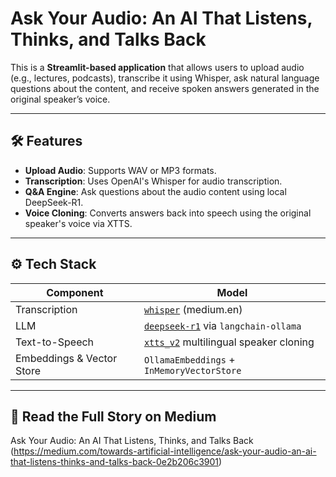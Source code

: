 
# Ask Your Audio: An AI That Listens, Thinks, and Talks Back

This is a **Streamlit-based application** that allows users to upload audio (e.g., lectures, podcasts), transcribe it using Whisper, ask natural language questions about the content, and receive spoken answers generated in the original speaker’s voice.

---

## 🛠 Features

- **Upload Audio**: Supports WAV or MP3 formats.
- **Transcription**: Uses OpenAI's Whisper for audio transcription.
- **Q&A Engine**: Ask questions about the audio content using local DeepSeek-R1.
- **Voice Cloning**: Converts answers back into speech using the original speaker's voice via XTTS.

---

## ⚙️ Tech Stack

| Component        | Model                                                                 |
|------------------|-----------------------------------------------------------------------|
| Transcription     | [`whisper`](https://github.com/openai/whisper) (medium.en)           |
| LLM     | [`deepseek-r1`](https://ollama.com/library/deepseek-r1) via `langchain-ollama` |
| Text-to-Speech    | [`xtts_v2`](https://github.com/coqui-ai/TTS) multilingual speaker cloning |
| Embeddings & Vector Store | `OllamaEmbeddings` + `InMemoryVectorStore`               |

---

## 📖 Read the Full Story on Medium
Ask Your Audio: An AI That Listens, Thinks, and Talks Back (https://medium.com/towards-artificial-intelligence/ask-your-audio-an-ai-that-listens-thinks-and-talks-back-0e2b206c3901)

